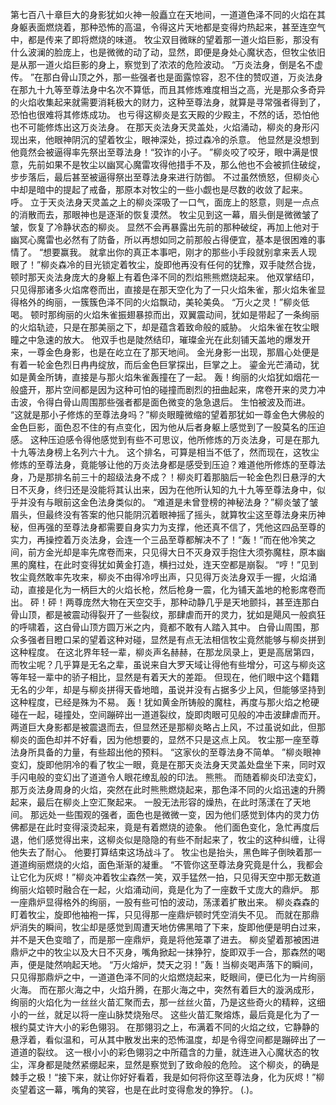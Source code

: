 第七百八十章巨大的身影犹如火神一般矗立在天地间，一道道色泽不同的火焰在其身躯表面燃烧着，那种恐怖的高温，令得这片天地都是变得灼热起来，甚至连空气中，都是传来了即将燃烧的味道。
牧尘双目微眯的望着那一道火焰巨影，那没有什么波澜的脸庞上，也是微微的动了动，显然，即便是身处心魔状态，但牧尘依旧是从那一道火焰巨影的身上，察觉到了浓浓的危险波动。
“万炎法身，倒是名不虚传。
”在那白骨山顶之外，那一些强者也是面露惊容，忍不住的赞叹道，万炎法身在那九十九等至尊法身中名次不算低，而且其修炼难度相当之高，光是那众多奇异的火焰收集起来就需要消耗极大的财力，这种至尊法身，就算是寻常强者得到了，恐怕也很难将其修炼成功。
也亏得这柳炎是玄天殿的少殿主，不然的话，恐怕他也不可能修炼出这万炎法身。
在那天炎法身天灵盖处，火焰涌动，柳炎的身形闪现出来，他眼神阴沉的望着牧尘，眼神深处，掠过森冷的杀意。
他显然是没想到他竟然会被逼得率先祭出至尊法身！“狡诈的小子。
”柳炎咬了咬牙，眼中满是恨意，先前如果不是牧尘以幽冥心魔雷攻得他措手不及，那么他也不会被抓住破绽，步步落后，最后甚至被逼得祭出至尊法身来进行防御。
不过虽然愤怒，但柳炎心中却是暗中的提起了戒备，那原本对牧尘的一些小觑也是尽数的收敛了起来。
呼。
立于天炎法身天灵盖之上的柳炎深吸了一口气，面庞上的怒意，则是一点点的消散而去，那眼神也是逐渐的恢复漠然。
牧尘见到这一幕，眉头倒是微微皱了皱，恢复了冷静状态的柳炎。
显然不会再暴露出先前的那种破绽，再加上他对于幽冥心魔雷也必然有了防备，所以再想如同之前那般占得便宜，基本是很困难的事情了。
“想要赢我。
就拿出你的真正本事吧，刚才的那些小手段就别拿来丢人现眼了！”柳炎森冷的目光锁定着牧尘，旋即他再没有任何的犹豫，双手陡然合拢，顿时那天炎法身庞大的身躯上有着色泽不同的烈焰熊熊燃烧起来。
他双掌结印，只见得那诸多火焰席卷而出，直接是在那天空化为了一只火焰朱雀，那火焰朱雀显得格外的绚丽，一簇簇色泽不同的火焰飘动，美轮美奂。
“万火之灵！”柳炎低喝。
顿时那绚丽的火焰朱雀振翅暴掠而出，双翼震动间，犹如是带起了一条绚丽的火焰轨迹，只是在那美丽之下，却是蕴含着致命般的威胁。
火焰朱雀在牧尘眼瞳之中急速的放大。
他双手也是陡然结印，璀璨金光在此刻铺天盖地的爆发开来，一尊金色身影，也是在屹立在了那天地间。
金光身影一出现，那眉心处便是有着一轮金色烈日冉冉绽放，而后金色巨掌探出，巨掌之上。
鎏金光芒涌动，犹如是黄金所铸，直接是与那火焰朱雀轰撞在了一起。
轰！绚丽的火焰犹如烟花一般盛开，那片空间都是因为这种可怕的碰撞而剧烈的扭曲起来，席卷开来的灵力冲击波，令得白骨山周围那些强者都是面色微变的急急退后。
生怕被波及而进。
“这就是那小子修炼的至尊法身吗？”柳炎眼瞳微缩的望着那犹如一尊金色大佛般的金色巨影，面色忍不住的有点变化，因为他从后者身躯上感觉到了一股莫名的压迫感。
这种压迫感令得他感觉到有些不可思议，他所修炼的万炎法身，可是在那九十九等法身榜上名列六十九。
这个排名，可算是相当不低了，然而现在，这牧尘修炼的至尊法身，竟能够让他的万炎法身都是感受到压迫？难道他所修炼的至尊法身，乃是那排名前三十的超级法身不成？！柳炎盯着那脑后一轮金色烈日悬浮的大日不灭身，终归还是没能将其认出来，因为在他所认知的九十九等至尊法身中，似乎并没有与眼前这金色法身类似的。
“难道是未曾登榜的神秘法身？”柳炎皱了皱眉头，但最终没有答案的他只能阴沉着眼神摇了摇头，就算牧尘这至尊法身来历神秘，但再强的至尊法身都需要自身实力为支撑，他还真不信了，凭他这四品至尊的实力，再操控着万炎法身，会连一个三品至尊都解决不了！“轰！”而在他冷笑之间，前方金光却是率先席卷而来，只见得大日不灭身双手抱住大须弥魔柱，原本幽黑的魔柱，在此时变得犹如黄金打造，横扫过处，连天空都是崩裂。
“哼！”见到牧尘竟然敢率先攻来，柳炎不由得冷哼出声，只见得万炎法身双手一握，火焰涌动，直接是化为一柄巨大的火焰长枪，然后枪身一震，化为铺天盖地的枪影席卷而出。
砰！砰！两尊庞然大物在天空交手，那种动静几乎是天地颤抖，甚至连那白骨山顶，都是被震动得裂开了一些裂纹，那肆虐而开的灵力，犹如是飓风一般疯狂的呼啸着，这白骨山顶方圆万米之内，竟都不敢有人踏入其中。
白骨山周围，那众多强者目瞪口呆的望着这种对碰，显然是有点无法相信牧尘竟然能够与柳炎拼到这种程度。
在这北界年轻一辈，柳炎声名赫赫，在那龙凤录上，更是高居第四，而牧尘呢？几乎算是无名之辈，虽说来自大罗天域让得他有些增分，可这与柳炎这等年轻一辈中的骄子相比，显然是有着天大的差距。
但现在，他们眼中这个籍籍无名的少年，却是与柳炎拼得天昏地暗，虽说并没有占据多少上风，但能够坚持到这种程度，已经是殊为不易。
轰！犹如黄金所铸般的魔柱，再度与那火焰之枪硬碰在一起，碰撞处，空间蹦碎出一道道裂纹，旋即肉眼可见般的冲击波肆虐而开。
两道巨大身影都是被震退而去，但显然还是那柳炎略占上风，不过虽说如此，但那柳炎的面色却并不好看，因为他想要的，显然不只是这点上风。
牧尘那一座至尊法身所具备的力量，有些超出他的预料。
“这家伙的至尊法身不简单。
”柳炎眼神变幻，旋即他阴冷的看了牧尘一眼，竟是在那天炎法身天灵盖处盘坐下来，同时双手闪电般的变幻出了道道令人眼花缭乱般的印法。
熊熊。
而随着柳炎印法变幻，那万炎法身周身的火焰，突然在此时熊熊燃烧起来，那色泽不同的火焰迅速的升腾起来，最后在柳炎上空汇聚起来。
一股无法形容的燥热，在此时荡漾在了天地间。
那远处一些围观的强者，面色也是微微一变，因为他们感觉到体内的灵力仿佛都是在此时变得滚烫起来，竟是有着燃烧的迹象。
他们面色变化，急忙再度后退，他们感觉得出来，这柳炎似是隐隐的有些不耐起来了，牧尘的这种纠缠，让得他失去了耐心。
他要打算结束这场战斗了。
牧尘也是抬头，黑色眸子倒映着那一道道绚丽燃烧的火焰，面色渐渐的凝重。
“不管你这至尊法身究竟是什么，我都会让它化为灰烬！”柳炎冲着牧尘森然一笑，双手猛然一拍，只见得天空中那无数道绚丽火焰顿时融合在一起，火焰涌动间，竟是化为了一座数千丈庞大的鼎炉。
那一座鼎炉显得格外的绚丽，一股有些可怕的波动，荡漾着扩散出来。
柳炎森森的盯着牧尘，旋即他袖袍一挥，只见得那一座鼎炉顿时凭空消失不见。
而就在那鼎炉消失的瞬间，牧尘却是感觉到周遭天地仿佛黑暗了下来，旋即他便是明白过来，并不是天色变暗了，而是那一座鼎炉，竟是将他笼罩了进去。
柳炎望着那被困进鼎炉之中的牧尘以及大日不灭身，嘴角掀起一抹狰狞，旋即双手一合，那森然的喝声，便是陡然响起天地。
“万火熔炉，焚天之羽！”轰！当柳炎喝声落下的瞬间，只见得那鼎炉之中，一道道色泽不同的火焰燃烧起来，眨眼间，便已化为一片绚丽火海。
而在那火海之中，火焰升腾，在那火海之中，突然有着巨大的漩涡成形，绚丽的火焰化为一丝丝火苗汇聚而去，那一丝丝火苗，乃是这些奇火的精粹，这细小的一丝，就足以将一座山脉焚烧殆尽。
这些火苗汇聚熔炼，最后竟是化为了一根约莫丈许大小的彩色翎羽。
在那翎羽之上，布满着不同的火焰之纹，它静静的悬浮着，看似温和，可从其中散发出来的恐怖温度，却是令得空间都是蹦碎出了一道道的裂纹。
这一根小小的彩色翎羽之中所蕴含的力量，就连进入心魔状态的牧尘，浑身都是陡然紧绷起来，显然是察觉到了致命般的危险。
这个柳炎，的确是棘手之极！“接下来，就让你好好看着，我是如何将你这至尊法身，化为灰烬！”柳炎望着这一幕，嘴角的笑容，也是在此时变得愈发的狰狞。
(.)。
